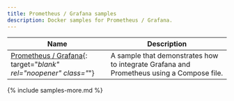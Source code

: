 ```yaml
---
title: Prometheus / Grafana samples
description: Docker samples for Prometheus / Grafana.
---
```



| Name | Description |
| ---- | ----------- |
| [Prometheus / Grafana](https://github.com/docker/awesome-compose/tree/master/prometheus-grafana){: target="_blank" rel="noopener" class="_"} | A sample that demonstrates how to integrate Grafana and Prometheus using a Compose file. |

{% include samples-more.md %}
